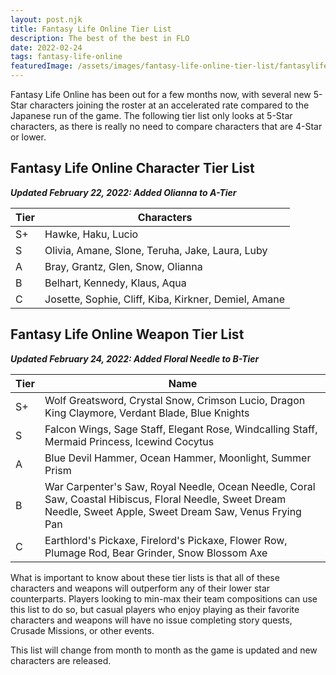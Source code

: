 ```yaml
---
layout: post.njk
title: Fantasy Life Online Tier List
description: The best of the best in FLO
date: 2022-02-24
tags: fantasy-life-online
featuredImage: /assets/images/fantasy-life-online-tier-list/fantasylifetier.png
---
```


Fantasy Life Online has been out for a few months now, with several new 5-Star characters joining the roster at an accelerated rate compared to the Japanese run of the game. The following tier list only looks at 5-Star characters, as there is really no need to compare characters that are 4-Star or lower.

## Fantasy Life Online Character Tier List
***Updated February 22, 2022: Added Olianna to A-Tier***

| Tier | Characters                                           |
|------|------------------------------------------------------|
| S+   | Hawke, Haku, Lucio                                   |
| S    | Olivia, Amane, Slone, Teruha, Jake, Laura, Luby      |
| A    | Bray, Grantz, Glen, Snow, Olianna                    |
| B    | Belhart, Kennedy, Klaus, Aqua                        |
| C    | Josette, Sophie, Cliff, Kiba, Kirkner, Demiel, Amane |

## Fantasy Life Online Weapon Tier List
***Updated February 24, 2022: Added Floral Needle to B-Tier***

| Tier | Name                                                                                                                                                            |
|------|-----------------------------------------------------------------------------------------------------------------------------------------------------------------|
| S+   | Wolf Greatsword, Crystal Snow, Crimson Lucio, Dragon King Claymore, Verdant Blade, Blue Knights                                                                 |
| S    | Falcon Wings, Sage Staff, Elegant Rose, Windcalling Staff, Mermaid Princess, Icewind Cocytus                                                                    |
| A    | Blue Devil Hammer, Ocean Hammer, Moonlight, Summer Prism                                                                                                        |
| B    | War Carpenter's Saw, Royal Needle, Ocean Needle, Coral Saw, Coastal Hibiscus, Floral Needle, Sweet Dream Needle, Sweet Apple, Sweet Dream Saw, Venus Frying Pan |
| C    | Earthlord's Pickaxe, Firelord's Pickaxe, Flower Row, Plumage Rod, Bear Grinder, Snow Blossom Axe                                                                |

What is important to know about these tier lists is that all of these characters and weapons will outperform any of their lower star counterparts. Players looking to min-max their team compositions can use this list to do so, but casual players who enjoy playing as their favorite characters and weapons will have no issue completing story quests, Crusade Missions, or other events.

This list will change from month to month as the game is updated and new characters are released. 
